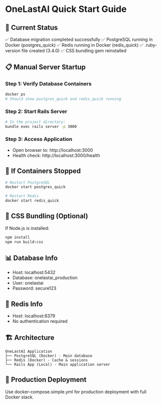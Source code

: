 # OneLastAI Quick Start Guide

## 🚀 Current Status
✅ Database migration completed successfully
✅ PostgreSQL running in Docker (postgres_quick)
✅ Redis running in Docker (redis_quick)
✅ .ruby-version file created (3.4.0)
✅ CSS bundling gem reinstalled

## 📋 Manual Server Startup

### Step 1: Verify Database Containers
```bash
docker ps
# Should show postgres_quick and redis_quick running
```

### Step 2: Start Rails Server
```bash
# In the project directory:
bundle exec rails server -p 3000
```

### Step 3: Access Application
- Open browser to: http://localhost:3000
- Health check: http://localhost:3000/health

## 🔧 If Containers Stopped
```bash
# Restart PostgreSQL
docker start postgres_quick

# Restart Redis  
docker start redis_quick
```

## 🎨 CSS Bundling (Optional)
If Node.js is installed:
```bash
npm install
npm run build:css
```

## 📊 Database Info
- Host: localhost:5432
- Database: onelastai_production
- User: onelastai
- Password: secure123

## 🔴 Redis Info
- Host: localhost:6379
- No authentication required

## 🏗️ Architecture
```
OneLastAI Application
├── PostgreSQL (Docker) - Main database
├── Redis (Docker) - Cache & sessions
└── Rails App (Local) - Main application server
```

## 🚀 Production Deployment
Use docker-compose.simple.yml for production deployment with full Docker stack.
